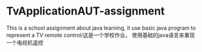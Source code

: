 # TvApplicationAUT-assignment
This is a school assignment about java learning, it use basic java program to represent a TV remote control/这是一个学校作业， 使用基础的java语言来重现一个电视机遥控
